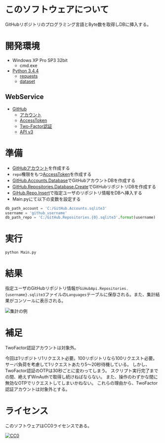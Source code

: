 ﻿# このソフトウェアについて

GitHubリポジトリのプログラミング言語とByte数を取得しDBに挿入する。

# 開発環境

* Windows XP Pro SP3 32bit
    * cmd.exe
* [Python 3.4.4](https://www.python.org/downloads/release/python-344/)
    * [requests](http://requests-docs-ja.readthedocs.io/en/latest/)
    * [dataset](https://github.com/pudo/dataset)

## WebService

* [GitHub](https://github.com/)
    * [アカウント](https://github.com/join?source=header-home)
    * [AccessToken](https://github.com/settings/tokens)
    * [Two-Factor認証](https://github.com/settings/two_factor_authentication/intro)
    * [API v3](https://developer.github.com/v3/)

# 準備

* [GitHubアカウント](https://github.com/join?source=header-home)を作成する
* `repo`権限をもつ[AccessToken](https://github.com/settings/tokens)を作成する
* [GitHub.Accounts.Database](https://github.com/ytyaru/GitHub.Accounts.Database.20170107081237765)でGitHubアカウントDBを作成する
* [GitHub.Repositories.Database.Create](https://github.com/ytyaru/GitHub.Repositories.Database.Create.20170114123411296)でGitHubリポジトリDBを作成する
* [GiHub.Repo.Insert](https://github.com/ytyaru/GiHub.Repo.Insert.20170114155109609)で指定ユーザのリポジトリ情報をDBへ挿入する
* Main.pyにて以下の変数を設定する

```python
db_path_account = 'C:/GitHub.Accounts.sqlite3'
username = 'github_username'
db_path_repo = 'C:/GitHub.Repositories.{0}.sqlite3'.format(username)
```

# 実行

```dosbatch
python Main.py
```

# 結果

指定ユーザのGitHubリポジトリ情報が`GiHubApi.Repositories.{username}.sqlite3`ファイルの`Languages`テーブルに保存される。また、集計結果がコンソールに表示される。

![集計の例](https://cdn-ak.f.st-hatena.com/images/fotolife/y/ytyaru/20170117/20170117132535.png)

# 補足

TwoFactor認証アカウントは対象外。

今回は1リポジトリ1リクエスト必要。100リポジトリなら100リクエスト必要。
サーバ負荷を考慮して1リクエストあたり5～20秒待機している。
しかし、TwoFactor認証のOTPは30秒ごとに変わってしまう。
スクリプト実行完了までの間、絶えずWinAuthで取得し続けねばならない。
また、操作のわずかな間に無効なOTPでリクエストしてしまいかねない。
これらの理由から、TwoFactor認証アカウントは対象外とする。

# ライセンス #

このソフトウェアはCC0ライセンスである。

[![CC0](http://i.creativecommons.org/p/zero/1.0/88x31.png "CC0")](http://creativecommons.org/publicdomain/zero/1.0/deed.ja)
